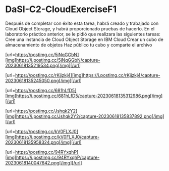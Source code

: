 # DaSI-C2-CloudExerciseF1
Después de completar con éxito esta tarea, habrá creado y trabajado con Cloud Object Storage, y habrá proporcionado pruebas de hacerlo.  En el laboratorio práctico anterior, se le pidió que realizara las siguientes tareas:  Cree una instancia de Cloud Object Storage en IBM Cloud  Crear un cubo de almacenamiento de objetos Haz público tu cubo y comparte el archivo

[url=https://postimg.cc/5jNqGGbN][img]https://i.postimg.cc/5jNqGGbN/capture-20230618135219534.png[/img][/url]

[url=https://postimg.cc/rKjjzkj4][img]https://i.postimg.cc/rKjjzkj4/capture-20230618135245050.png[/img][/url]

[url=https://postimg.cc/681hLfD5][img]https://i.postimg.cc/681hLfD5/capture-20230618135312986.png[/img][/url]

[url=https://postimg.cc/Jshqk2Y2][img]https://i.postimg.cc/Jshqk2Y2/capture-20230618135837892.png[/img][/url]

[url=https://postimg.cc/kV0FLXJ0][img]https://i.postimg.cc/kV0FLXJ0/capture-20230618135958324.png[/img][/url]

[url=https://postimg.cc/94RYxqhP][img]https://i.postimg.cc/94RYxqhP/capture-20230618140047642.png[/img][/url]


